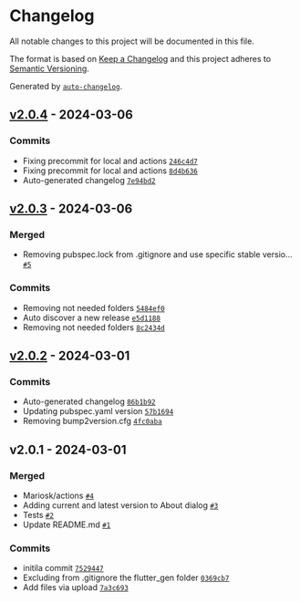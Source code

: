 # Changelog

All notable changes to this project will be documented in this file.

The format is based on [Keep a Changelog](https://keepachangelog.com/en/1.0.0/)
and this project adheres to [Semantic Versioning](https://semver.org/spec/v2.0.0.html).

Generated by [`auto-changelog`](https://github.com/CookPete/auto-changelog).

## [v2.0.4](https://github.com/gardenifi/raspirri_app/compare/v2.0.3...v2.0.4) - 2024-03-06

### Commits

- Fixing precommit for local and actions [`246c4d7`](https://github.com/gardenifi/raspirri_app/commit/246c4d76664c3f6e32229d59161650badfb8f028)
- Fixing precommit for local and actions [`8d4b636`](https://github.com/gardenifi/raspirri_app/commit/8d4b63678331ac23c21fee24371edcaa8db1f987)
- Auto-generated changelog [`7e94bd2`](https://github.com/gardenifi/raspirri_app/commit/7e94bd2edbe3a8b575ba9455958ce09d1f88a323)

## [v2.0.3](https://github.com/gardenifi/raspirri_app/compare/v2.0.2...v2.0.3) - 2024-03-06

### Merged

- Removing pubspec.lock from .gitignore and use specific stable versio… [`#5`](https://github.com/gardenifi/raspirri_app/pull/5)

### Commits

- Removing not needed folders [`5484ef0`](https://github.com/gardenifi/raspirri_app/commit/5484ef05fa4badeb6cbd5ed01f2f325d467308db)
- Auto discover a new release [`e5d1188`](https://github.com/gardenifi/raspirri_app/commit/e5d1188e23be5d4eba47be6252cd94ec88c59eff)
- Removing not needed folders [`8c2434d`](https://github.com/gardenifi/raspirri_app/commit/8c2434d0afe446699d52e19a864d02f93727ad80)

## [v2.0.2](https://github.com/gardenifi/raspirri_app/compare/v2.0.1...v2.0.2) - 2024-03-01

### Commits

- Auto-generated changelog [`86b1b92`](https://github.com/gardenifi/raspirri_app/commit/86b1b920480280da4b4ec6349fc052237beb3d12)
- Updating pubspec.yaml version [`57b1694`](https://github.com/gardenifi/raspirri_app/commit/57b1694c41b5f8e7e08a62fb8a7686b484a4994d)
- Removing bump2version.cfg [`4fc0aba`](https://github.com/gardenifi/raspirri_app/commit/4fc0aba4e2bca9fc0100a62d9f410c941cf4f8b4)

## v2.0.1 - 2024-03-01

### Merged

- Mariosk/actions [`#4`](https://github.com/gardenifi/raspirri_app/pull/4)
- Adding current and latest version to About dialog [`#3`](https://github.com/gardenifi/raspirri_app/pull/3)
- Tests [`#2`](https://github.com/gardenifi/raspirri_app/pull/2)
- Update README.md [`#1`](https://github.com/gardenifi/raspirri_app/pull/1)

### Commits

- initila commit [`7529447`](https://github.com/gardenifi/raspirri_app/commit/75294477b31ec4d4673edec2d2f5a6d6522664e1)
- Excluding from .gitignore the flutter_gen folder [`0369cb7`](https://github.com/gardenifi/raspirri_app/commit/0369cb78dd1c1da680e2515d12ab5b9fe17e0912)
- Add files via upload [`7a3c693`](https://github.com/gardenifi/raspirri_app/commit/7a3c693a81fbdba7074fc53b0f7d2de9248917e1)
